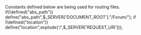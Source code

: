 Constants defined below are being used for routing files.
if(!defined("abs_path"))
    define("abs_path",$_SERVER['DOCUMENT_ROOT']."/Forum/");
if (!defined("location"))
    define("location",explode('/',$_SERVER['REQUEST_URI'])); 